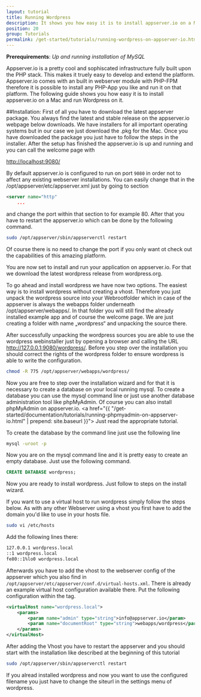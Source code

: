 ```yaml
---
layout: tutorial
title: Running Wordpress
description: It shows you how easy it is to install appserver.io on a Mac and run Wordpress on it.
position: 20
group: Tutorials
permalink: /get-started/tutorials/running-wordpress-on-appserver-io.html
---
```


**Prerequirements**: *Up and running installation of MySQL*

Appserver.io is a pretty cool and sophiscated infrastructure fully built upon the PHP stack. This makes it truely easy
to develop and extend the platform. Appserver.io comes with an built in webserver module with PHP-FPM therefore it is
possible to install any PHP-App you like and run it on that platform. The following guide shows you how easy it is to
install appserver.io on a Mac and run Wordpress on it.

##Installation:
First of all you have to download the latest appserver package. You always find the latest and stable release on the
appserver.io webpage below downloads. We have installers for all important operating systems but in our case we just
download the .pkg for the Mac. Once you have downloaded the package you just have to follow the steps in the installer.
After the setup has finished the appserver.io is up and running and you can call the welcome page with

[http://localhost:9080/](<http://localhost:9080/>)

By default appserver.io is configured to run on port `9080` in order not to affect any existing webserver installations.
You can easily change that in the /opt/appserver/etc/appserver.xml just by going to section

```xml
<server name="http"
	...
```

and change the port within that section to for example 80. After that you have to restart the appserver.io which can be
done by the following command.

```bash
sudo /opt/appserver/sbin/appserverctl restart
```

Of course there is no need to change the port if you only want ot check out the capabilities of this amazing platform.

You are now set to install and run your application on appserver.io. For that we download the latest wordpress release
from wordpress.org.

To go ahead and install wordpress we have now two options. The easiest way is to install wordpress without creating a
vhost. Therefore you just unpack the wordpress source into your Webrootfolder which in case of the appserver is always
the webapps folder underneath /opt/appserver/webapps/. In that folder you will still find the already installed example
app and of course the welcome page. We are just creating a folder with name „wordpress“ and unpacking the source there.

After successfully unpacking the wordpress sources you are able to use the wordpress webinstaller just by opening a
browser and calling the URL http://127.0.0.1:9080/wordpress/. Before you step over the installation you should correct
the rights of the wordpress folder to ensure wordpress is able to write the configuration.

```bash
chmod -R 775 /opt/appserver/webapps/wordpress/
```

Now you are free to step over the installation wizard and for that it is necessary to create a database on your local
running mysql. To create a database you can use the mysql command line or just use another database administration tool
like phpMyAdmin. Of course you can also install phpMyAdmin on appserver.io. 
<a href="{{ "/get-started/documentation/tutorials/running-phpmyadmin-on-appserver-io.html" | prepend: site.baseurl }}">
Just read the appropriate tutorial.</a>

To create the database by the command line just use the following line

```bash
mysql -uroot -p
```

Now you are on the mysql command line and it is pretty easy to create an empty database. Just use the following command.

```sql
CREATE DATABASE wordpress;
```

Now you are ready to install wordpress. Just follow to steps on the install wizard.

If you want to use a virtual host to run wordpress simply follow the steps below. As with any other Webserver using a
vhost you first have to add the domain you'd like to use in your hosts file.

```bash
sudo vi /etc/hosts
```

Add the following lines there:

```bash
127.0.0.1 wordpress.local
::1 wordpress.local
fe80::1%lo0 wordpress.local
```

Afterwards you have to add the vhost to the webserver config of the appserver which you also find in
`/opt/appserver/etc/appserver/conf.d/virtual-hosts.xml`. There is already an example virtual host configuration
available there. Put the following configuration within the <virtualHosts> tag.

```xml
<virtualHost name="wordpress.local">
    <params>
        <param name="admin" type="string">info@appserver.io</param>
        <param name="documentRoot" type="string">webapps/wordpress</param>
    </params>
</virtualHost>
```

After adding the Vhost you have to restart the appserver and you should start with the installation like described at
the beginning of this tutorial

```bash
sudo /opt/appserver/sbin/appserverctl restart
```

If you alread installed wordpress and now you want to use the configured filename you just have to change the siteurl
in the settings menu of wordpress.